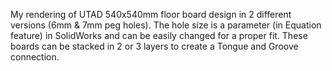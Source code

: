 My rendering of UTAD 540x540mm floor board design in 2 different versions (6mm & 7mm peg holes). 
The hole size is a parameter (in Equation feature) in SolidWorks and can be easily changed for a proper fit.
These boards can be stacked in 2 or 3 layers to create a Tongue and Groove connection.
